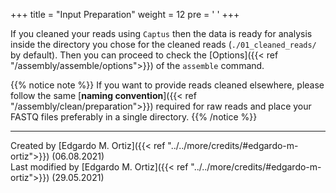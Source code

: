 +++
title = "Input Preparation"
weight = 12
pre = '<i class="fas fa-clipboard-check"></i> '
+++

If you cleaned your reads using `Captus` then the data is ready for analysis inside the directory you chose for the cleaned reads (`./01_cleaned_reads/` by default). Then you can proceed to check the [Options]({{< ref "/assembly/assemble/options">}}) of the `assemble` command.

{{% notice note %}}
If you want to provide reads cleaned elsewhere, please follow the same <i class="fas fa-exclamation-triangle"></i> [**naming convention**]({{< ref "/assembly/clean/preparation">}}) required for raw reads and place your FASTQ files preferably in a single directory.
{{% /notice %}}

___
Created by [Edgardo M. Ortiz]({{< ref "../../more/credits/#edgardo-m-ortiz">}}) (06.08.2021)  
Last modified by [Edgardo M. Ortiz]({{< ref "../../more/credits/#edgardo-m-ortiz">}}) (29.05.2021)